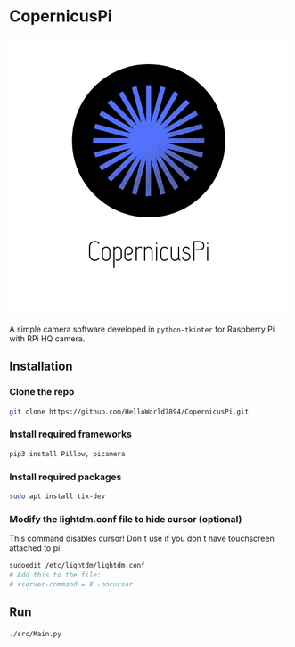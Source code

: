 # CopernicusPi

![Could not load CopernicusPi logo](https://github.com/HelloWorld7894/CopernicusPi/blob/main/src/gui/CopernicusPi.png?raw=true)

A simple camera software developed in `python-tkinter` for Raspberry Pi with RPi HQ camera.

## Installation

### Clone the repo
```sh
git clone https://github.com/HelloWorld7894/CopernicusPi.git
```

### Install required frameworks
```sh
pip3 install Pillow, picamera
```

### Install required packages
```sh
sudo apt install tix-dev
```

### Modify the lightdm.conf file to hide cursor (optional)
This command disables cursor! Don´t use if you don´t have touchscreen attached to pi!
```sh
sudoedit /etc/lightdm/lightdm.conf
# Add this to the file:
# xserver-command = X -nocursor
```

## Run
```sh
./src/Main.py
```
